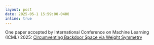 ```yaml
---
layout: post
date: 2025-05-1 15:59:00-0400
inline: true
---
```


One paper accepted by International Conference on Machine Learning (ICML) 2025: <ins>[Circumventing Backdoor Space via Weight Symmetry](https://jiepeng104.github.io/assets/pdf/tsc.pdf)</ins>
